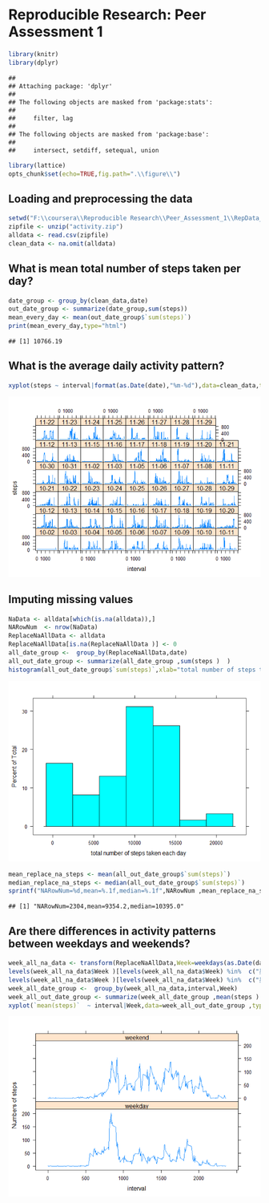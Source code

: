 # Reproducible Research: Peer Assessment 1




```r
library(knitr)
library(dplyr)
```

```
## 
## Attaching package: 'dplyr'
## 
## The following objects are masked from 'package:stats':
## 
##     filter, lag
## 
## The following objects are masked from 'package:base':
## 
##     intersect, setdiff, setequal, union
```

```r
library(lattice)
opts_chunk$set(echo=TRUE,fig.path=".\\figure\\")
```


## Loading and preprocessing the data

```r
setwd("F:\\coursera\\Reproducible Research\\Peer_Assessment_1\\RepData_PeerAssessment1")
zipfile <- unzip("activity.zip")
alldata <- read.csv(zipfile)
clean_data <- na.omit(alldata)
```


## What is mean total number of steps taken per day?

```r
date_group <- group_by(clean_data,date)
out_date_group <- summarize(date_group,sum(steps))
mean_every_day <- mean(out_date_group$`sum(steps)`)
print(mean_every_day,type="html")
```

```
## [1] 10766.19
```


## What is the average daily activity pattern?

```r
xyplot(steps ~ interval|format(as.Date(date),"%m-%d"),data=clean_data,type = "l")
```

![](.\figure\unnamed-chunk-3-1.png) 


## Imputing missing values

```r
NaData <- alldata[which(is.na(alldata)),]
NARowNum  <- nrow(NaData)
ReplaceNaAllData <- alldata
ReplaceNaAllData[is.na(ReplaceNaAllData )] <- 0
all_date_group <-  group_by(ReplaceNaAllData,date)
all_out_date_group <- summarize(all_date_group ,sum(steps )  )
histogram(all_out_date_group$`sum(steps)`,xlab="total number of steps taken each day ")
```

![](.\figure\unnamed-chunk-4-1.png) 

```r
mean_replace_na_steps <- mean(all_out_date_group$`sum(steps)`)
median_replace_na_steps <- median(all_out_date_group$`sum(steps)`)
sprintf("NARowNum=%d,mean=%.1f,median=%.1f",NARowNum ,mean_replace_na_steps,median_replace_na_steps)
```

```
## [1] "NARowNum=2304,mean=9354.2,median=10395.0"
```


## Are there differences in activity patterns between weekdays and weekends?

```r
week_all_na_data <- transform(ReplaceNaAllData,Week=weekdays(as.Date(date)))
levels(week_all_na_data$Week )[levels(week_all_na_data$Week) %in%  c("星期六","星期日")]   <- "weekend"
levels(week_all_na_data$Week )[levels(week_all_na_data$Week) %in%  c("星期一","星期二","星期三","星期四","星期五")]   <- "weekday"
week_all_date_group <-  group_by(week_all_na_data,interval,Week)
week_all_out_date_group <- summarize(week_all_date_group ,mean(steps )  )
xyplot(`mean(steps)`  ~ interval|Week,data=week_all_out_date_group ,type = "l",layout=c(1,2),ylab="Numbers of steps")
```

![](.\figure\unnamed-chunk-5-1.png) 
